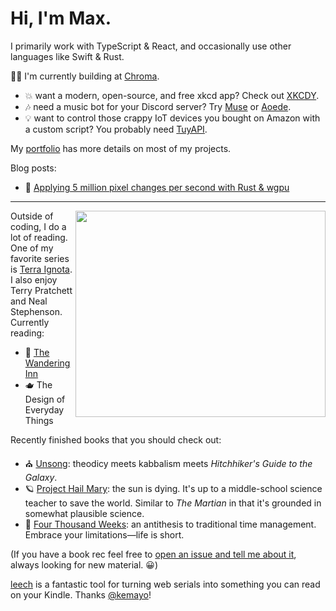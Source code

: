 # Hi, I'm Max.

I primarily work with TypeScript & React, and occasionally use other languages like Swift & Rust.

🧑‍💻 I'm currently building at [Chroma](https://github.com/chroma-core/).

- 💥 want a modern, open-source, and free xkcd app? Check out [XKCDY](https://xkcdy.com/).
- 🎶 need a music bot for your Discord server? Try [Muse](https://github.com/codetheweb/muse/tree/129d121364c7e976c7bf5e2da3976da230058d77) or [Aoede](https://github.com/codetheweb/aoede).
- 💡 want to control those crappy IoT devices you bought on Amazon with a custom script? You probably need [TuyAPI](https://github.com/codetheweb/tuyapi).

My [portfolio](https://maxisom.me/) has more details on most of my projects.

Blog posts:

- 🦀 [Applying 5 million pixel changes per second with Rust & wgpu](https://maxisom.me/posts/applying-5-million-pixel-updates-per-second)

------------------


<img align="right" width="400" height="330" src="https://spotify-recently-played-readme.vercel.app/api?user=codetheweb">

Outside of coding, I do a lot of reading. One of my favorite series is [Terra Ignota](https://www.goodreads.com/series/166200-terra-ignota). I also enjoy Terry Pratchett and Neal Stephenson. Currently reading:

- 🏨 [The Wandering Inn](https://wanderinginn.com/)
- 🫖 The Design of Everyday Things

Recently finished books that you should check out:

- ⛪︎ [Unsong](https://unsongbook.com/): theodicy meets kabbalism meets *Hitchhiker's Guide to the Galaxy*.
- 🪐 [Project Hail Mary](https://bookshop.org/p/books/project-hail-mary-andy-weir/18644162?ean=9780593135228): the sun is dying. It's up to a middle-school science teacher to save the world. Similar to *The Martian* in that it's grounded in somewhat plausible science.
- 📅 [Four Thousand Weeks](https://www.theguardian.com/books/2021/sep/01/four-thousand-weeks-by-oliver-burkeman-review-a-brief-treatise-on-time): an antithesis to traditional time management. Embrace your limitations—life is short.

(If you have a book rec feel free to [open an issue and tell me about it](https://github.com/codetheweb/codetheweb/issues?q=is%3Aissue+is%3Aopen+sort%3Aupdated-desc), always looking for new material. 😀)

[leech](https://github.com/kemayo/leech) is a fantastic tool for turning web serials into something you can read on your Kindle. Thanks [@kemayo](https://github.com/kemayo)!
